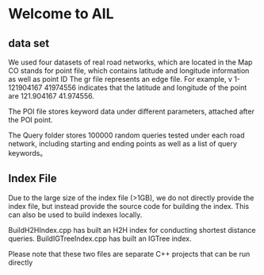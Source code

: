 # Welcome to AIL

## data set

We used four datasets of real road networks, which are located in the Map CO stands for point file, which contains latitude and longitude information as well as point ID The gr file represents an edge file. For example, v 1-121904167 41974556 indicates that the latitude and longitude of the point are 121.904167 41.974556.

The POI file stores keyword data under different parameters, attached after the POI point.

The Query folder stores 100000 random queries tested under each road network, including starting and ending points as well as a list of query keywords。

## Index File

Due to the large size of the index file (>1GB), we do not directly provide the index file, but instead provide the source code for building the index. This can also be used to build indexes locally.

BuildH2HIndex.cpp has built an H2H index for conducting shortest distance queries.
BuildIGTreeIndex.cpp has built an IGTree index.

Please note that these two files are separate C++ projects that can be run directly

 